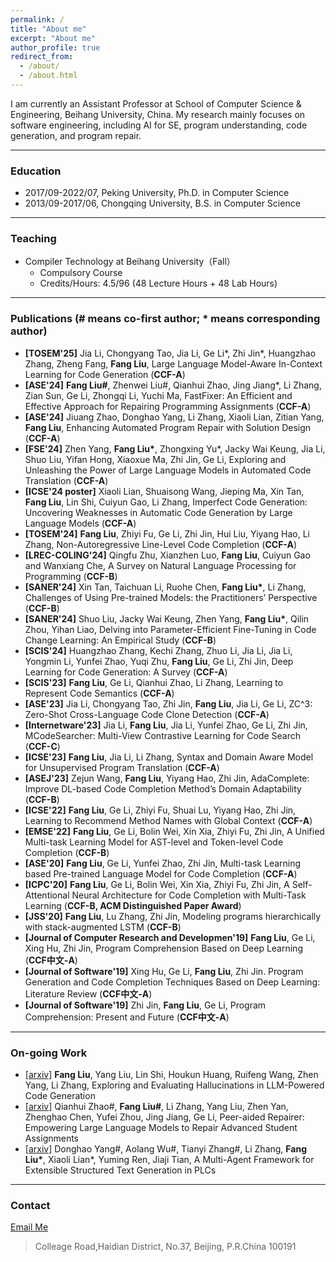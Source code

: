 ```yaml
---
permalink: /
title: "About me"
excerpt: "About me"
author_profile: true
redirect_from: 
  - /about/
  - /about.html
---
```


I am currently an Assistant Professor at School of Computer Science & Engineering, Beihang University, China. My research mainly focuses on software engineering, including AI for SE, program understanding, code generation, and program repair.

---

### Education

- 2017/09-2022/07, Peking University, Ph.D. in Computer Science
- 2013/09-2017/06, Chongqing University, B.S. in Computer Science

---

### Teaching

- Compiler Technology at Beihang University（Fall）
  - Compulsory Course
  - Credits/Hours: 4.5/96 (48 Lecture Hours + 48 Lab Hours)
    
---

### Publications (\# means co-first author; \* means corresponding author)
- **[TOSEM'25]** Jia Li, Chongyang Tao, Jia Li, Ge Li\*, Zhi Jin\*, Huangzhao Zhang, Zheng Fang, **Fang Liu**, Large Language Model-Aware In-Context Learning for Code Generation (**CCF-A**)
- **[ASE'24]** **Fang Liu\#**, Zhenwei Liu\#, Qianhui Zhao, Jing Jiang\*, Li Zhang, Zian Sun, Ge Li, Zhongqi Li, Yuchi Ma, FastFixer: An Efficient and Effective Approach for Repairing Programming Assignments (**CCF-A**)
- **[ASE'24]** Jiuang Zhao, Donghao Yang, Li Zhang, Xiaoli Lian, Zitian Yang, **Fang Liu**, Enhancing Automated Program Repair with Solution Design (**CCF-A**)
- **[FSE'24]** Zhen Yang, **Fang Liu\***, Zhongxing Yu\*, Jacky Wai Keung, Jia Li, Shuo Liu, Yifan Hong, Xiaoxue Ma, Zhi Jin, Ge Li, Exploring and Unleashing the Power of Large Language Models in Automated Code Translation (**CCF-A**)
- **[ICSE'24 poster]** Xiaoli Lian, Shuaisong Wang, Jieping Ma, Xin Tan, **Fang Liu**, Lin Shi, Cuiyun Gao, Li Zhang, Imperfect Code Generation: Uncovering Weaknesses in Automatic Code Generation by Large Language Models (**CCF-A**)
- **[TOSEM'24]** **Fang Liu**, Zhiyi Fu, Ge Li, Zhi Jin, Hui Liu, Yiyang Hao, Li Zhang, Non-Autoregressive Line-Level Code Completion (**CCF-A**)
- **[LREC-COLING'24]** Qingfu Zhu, Xianzhen Luo, **Fang Liu**, Cuiyun Gao and Wanxiang Che, A Survey on Natural Language Processing for Programming (**CCF-B**)
- **[SANER'24]** Xin Tan, Taichuan Li, Ruohe Chen, **Fang Liu\***, Li Zhang, Challenges of Using Pre-trained Models: the Practitioners’ Perspective (**CCF-B**)
- **[SANER'24]** Shuo Liu, Jacky Wai Keung, Zhen Yang, **Fang Liu\***, Qilin Zhou, Yihan Liao, Delving into Parameter-Efficient Fine-Tuning in Code Change Learning: An Empirical Study (**CCF-B**)
- **[SCIS'24]** Huangzhao Zhang, Kechi Zhang, Zhuo Li, Jia Li, Jia Li, Yongmin Li, Yunfei Zhao, Yuqi Zhu, **Fang Liu**, Ge Li, Zhi Jin, Deep Learning for Code Generation: A Survey (**CCF-A**)
- **[SCIS'23]** **Fang Liu**, Ge Li, Qianhui Zhao, Li Zhang, Learning to Represent Code Semantics (**CCF-A**)
- **[ASE'23]** Jia Li, Chongyang Tao, Zhi Jin, **Fang Liu**, Jia Li, Ge Li, ZC^3: Zero-Shot Cross-Language Code Clone Detection (**CCF-A**)
- **[Internetware'23]** Jia Li, **Fang Liu**, Jia Li, Yunfei Zhao, Ge Li, Zhi Jin, MCodeSearcher: Multi-View Contrastive Learning for Code Search (**CCF-C**)
- **[ICSE'23]** **Fang Liu**, Jia Li, Li Zhang, Syntax and Domain Aware Model for Unsupervised Program Translation (**CCF-A**)
- **[ASEJ'23]** Zejun Wang, **Fang Liu**, Yiyang Hao, Zhi Jin, AdaComplete: Improve DL-based Code Completion Method’s Domain Adaptability (**CCF-B**)
- **[ICSE'22]** **Fang Liu**, Ge Li, Zhiyi Fu, Shuai Lu, Yiyang Hao, Zhi Jin, Learning to Recommend Method Names with Global Context (**CCF-A**)
- **[EMSE'22]** **Fang Liu**, Ge Li, Bolin Wei, Xin Xia, Zhiyi Fu, Zhi Jin, A Unified Multi-task Learning Model for AST-level and Token-level Code Completion (**CCF-B**)
- **[ASE'20]** **Fang Liu**, Ge Li, Yunfei Zhao, Zhi Jin, Multi-task Learning based Pre-trained Language Model for Code Completion (**CCF-A**)
- **[ICPC'20]** **Fang Liu**, Ge Li, Bolin Wei, Xin Xia, Zhiyi Fu, Zhi Jin, A Self-Attentional Neural Architecture for Code Completion with Multi-Task Learning (**CCF-B, ACM Distinguished Paper Award**) 
- **[JSS'20]** **Fang Liu**, Lu Zhang, Zhi Jin, Modeling programs hierarchically with stack-augmented LSTM (**CCF-B**) 
- **[Journal of Computer Research and Developmen'19]** **Fang Liu**, Ge Li, Xing Hu, Zhi Jin, Program Comprehension Based on Deep Learning (**CCF中文-A**)
- **[Journal of Software'19]** Xing Hu, Ge Li, **Fang Liu**, Zhi Jin. Program Generation and Code Completion Techniques Based on Deep Learning: Literature Review (**CCF中文-A**)
- **[Journal of Software'19]** Zhi Jin, **Fang Liu**, Ge Li, Program Comprehension: Present and Future (**CCF中文-A**)

---

### On-going Work
- [\[arxiv\]](https://arxiv.org/pdf/2404.00971.pdf) **Fang Liu**, Yang Liu, Lin Shi, Houkun Huang, Ruifeng Wang, Zhen Yang, Li Zhang, Exploring and Evaluating Hallucinations in  LLM-Powered Code Generation
- [\[arxiv\]](https://arxiv.org/pdf/2404.01754.pdf) Qianhui Zhao\#, **Fang Liu\#**, Li Zhang, Yang Liu, Zhen Yan, Zhenghao Chen, Yufei Zhou, Jing Jiang, Ge Li, Peer-aided Repairer: Empowering Large Language Models to Repair Advanced Student Assignments
- [\[arxiv\]](https://arxiv.org/pdf/2412.02410) Donghao Yang\#, Aolang Wu\#, Tianyi Zhang\#, Li Zhang, **Fang Liu\***, Xiaoli Lian\*, Yuming Ren, Jiaji Tian, A Multi-Agent Framework for Extensible Structured Text Generation in PLCs
  
---

### Contact

[Email Me](mailto:fangliu@buaa.edu.cn) 
> Colleage Road,Haidian District, No.37, Beijing, P.R.China 100191
